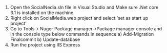 1. Open the SocialNedia.sln file in Visual Studio and Make sure  .Net core 3.1 is installed on the machine
2. Right click on SocialMedia.web project  and select 'set as start up project'
3. Go to Tools-> Nuger Package manager->Package manager console and in the console type below commands in sequence 
a) Add-Migration Finalcommit
b) Update-database
4. Run the project using IIS Express
